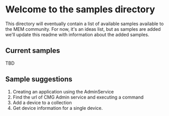 # Welcome to the samples directory

This directory will eventually contain a list of available samples available to the MEM community. For now, it's an ideas list, but as samples are added we'll update this readme with information about the added samples.

## Current samples
TBD

## Sample suggestions
1. Creating an application using the AdminService
2. Find the url of CMG Admin service and executing a command
3. Add a device to a collection
4. Get device information for a single device.